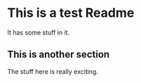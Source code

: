 # This is a test Readme

It has some stuff in it.

## This is another section

The stuff here is really exciting.

